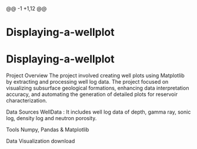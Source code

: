@@ -1 +1,12 @@
# Displaying-a-wellplot
# Displaying-a-wellplot
Project Overview
The project involved creating well plots using Matplotlib by extracting and processing well log data. The project focused on visualizing subsurface geological formations, enhancing data interpretation accuracy, and automating the generation of detailed plots for reservoir characterization.

Data Sources
WellData : It includes well log data of depth, gamma ray, sonic log, density log and neutron porosity.

Tools
Numpy, Pandas & Matplotlib

Data Visualization
download
